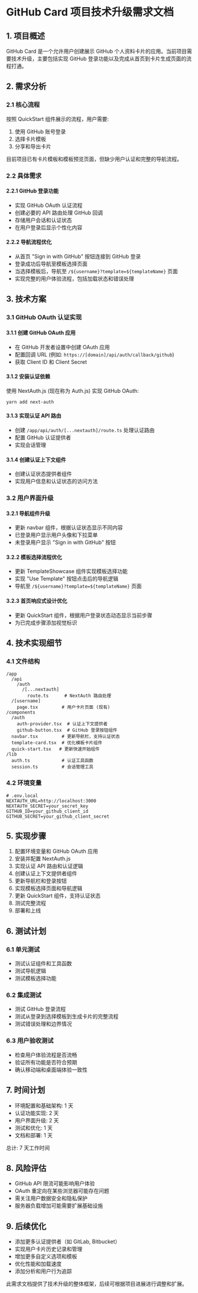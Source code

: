# GitHub Card 项目技术升级需求文档

## 1. 项目概述

GitHub Card 是一个允许用户创建展示 GitHub 个人资料卡片的应用。当前项目需要技术升级，主要包括实现 GitHub 登录功能以及完成从首页到卡片生成页面的流程打通。

## 2. 需求分析

### 2.1 核心流程

按照 QuickStart 组件展示的流程，用户需要:

1. 使用 GitHub 账号登录
2. 选择卡片模板
3. 分享和导出卡片

目前项目已有卡片模板和模板预览页面，但缺少用户认证和完整的导航流程。

### 2.2 具体需求

#### 2.2.1 GitHub 登录功能

- 实现 GitHub OAuth 认证流程
- 创建必要的 API 路由处理 GitHub 回调
- 存储用户会话和认证状态
- 在用户登录后显示个性化内容

#### 2.2.2 导航流程优化

- 从首页 "Sign in with GitHub" 按钮连接到 GitHub 登录
- 登录成功后导航至模板选择页面
- 当选择模板后，导航至 `/${username}?template=${templateName}` 页面
- 实现完整的用户体验流程，包括加载状态和错误处理

## 3. 技术方案

### 3.1 GitHub OAuth 认证实现

#### 3.1.1 创建 GitHub OAuth 应用

- 在 GitHub 开发者设置中创建 OAuth 应用
- 配置回调 URL (例如: `https://[domain]/api/auth/callback/github`)
- 获取 Client ID 和 Client Secret

#### 3.1.2 安装认证依赖

使用 NextAuth.js (现在称为 Auth.js) 实现 GitHub OAuth:

```
yarn add next-auth
```

#### 3.1.3 实现认证 API 路由

- 创建 `/app/api/auth/[...nextauth]/route.ts` 处理认证路由
- 配置 GitHub 认证提供者
- 实现会话管理

#### 3.1.4 创建认证上下文组件

- 创建认证状态提供者组件
- 实现用户信息和认证状态的访问方法

### 3.2 用户界面升级

#### 3.2.1 导航组件升级

- 更新 navbar 组件，根据认证状态显示不同内容
- 已登录用户显示用户头像和下拉菜单
- 未登录用户显示 "Sign in with GitHub" 按钮

#### 3.2.2 模板选择流程优化

- 更新 TemplateShowcase 组件实现模板选择功能
- 实现 "Use Template" 按钮点击后的导航逻辑
- 导航至 `/${username}?template=${templateName}` 页面

#### 3.2.3 首页响应式设计优化

- 更新 QuickStart 组件，根据用户登录状态动态显示当前步骤
- 为已完成步骤添加视觉标识

## 4. 技术实现细节

### 4.1 文件结构

```
/app
  /api
    /auth
      /[...nextauth]
        route.ts      # NextAuth 路由处理
  /[username]
    page.tsx         # 用户卡片页面 (现有)
/components
  /auth
    auth-provider.tsx  # 认证上下文提供者
    github-button.tsx  # GitHub 登录按钮组件
  navbar.tsx         # 更新导航栏，支持认证状态
  template-card.tsx  # 优化模板卡片组件
  quick-start.tsx   # 更新快速开始组件
/lib
  auth.ts            # 认证工具函数
  session.ts         # 会话管理工具
```

### 4.2 环境变量

```
# .env.local
NEXTAUTH_URL=http://localhost:3000
NEXTAUTH_SECRET=your_secret_key
GITHUB_ID=your_github_client_id
GITHUB_SECRET=your_github_client_secret
```

## 5. 实现步骤

1. 配置环境变量和 GitHub OAuth 应用
2. 安装并配置 NextAuth.js
3. 实现认证 API 路由和认证逻辑
4. 创建认证上下文提供者组件
5. 更新导航栏和登录按钮
6. 实现模板选择页面和导航逻辑
7. 更新 QuickStart 组件，支持认证状态
8. 测试完整流程
9. 部署和上线

## 6. 测试计划

### 6.1 单元测试

- 测试认证组件和工具函数
- 测试导航逻辑
- 测试模板选择功能

### 6.2 集成测试

- 测试 GitHub 登录流程
- 测试从登录到选择模板到生成卡片的完整流程
- 测试错误处理和边界情况

### 6.3 用户验收测试

- 检查用户体验流程是否流畅
- 验证所有功能是否符合预期
- 确认移动端和桌面端体验一致性

## 7. 时间计划

- 环境配置和基础架构: 1 天
- 认证功能实现: 2 天
- 用户界面升级: 2 天
- 测试和优化: 1 天
- 文档和部署: 1 天

总计: 7 天工作时间

## 8. 风险评估

- GitHub API 限流可能影响用户体验
- OAuth 重定向在某些浏览器可能存在问题
- 需关注用户数据安全和隐私保护
- 服务器负载增加可能需要扩展基础设施

## 9. 后续优化

- 添加更多认证提供者（如 GitLab, Bitbucket）
- 实现用户卡片历史记录和管理
- 增加更多自定义选项和模板
- 优化性能和加载速度
- 添加分析和用户行为追踪

此需求文档提供了技术升级的整体框架，后续可根据项目进展进行调整和扩展。
